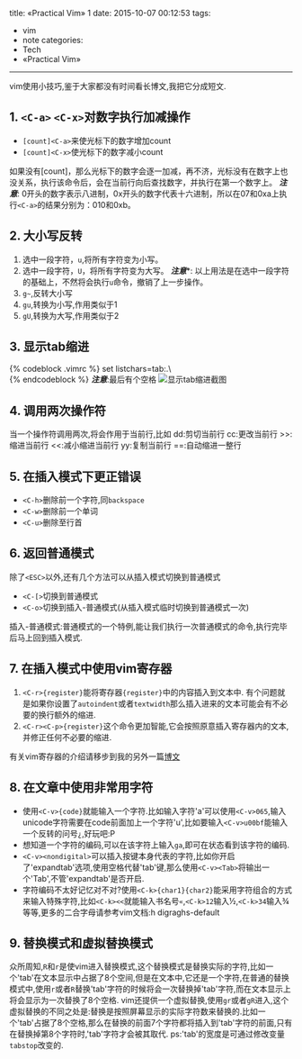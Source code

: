 title: «Practical Vim» 1
date: 2015-10-07 00:12:53
tags:
- vim
- note
categories:
- Tech
- «Practical Vim»

---
vim使用小技巧,鉴于大家都没有时间看长博文,我把它分成短文.
## 1. `<C-a>` `<C-x>`对数字执行加减操作
* `[count]<C-a>`来使光标下的数字增加count
* `[count]<C-x>`使光标下的数字减小count

<!--more-->
如果没有[count]，那么光标下的数字会逐一加减，再不济，光标没有在数字上也没关系，执行该命令后，会在当前行向后查找数字，并执行在第一个数字上。
***注意***: 0开头的数字表示八进制，0x开头的数字代表十六进制，所以在07和0xa上执行`<C-a>`的结果分别为：010和0xb。
## 2. 大小写反转
1. 选中一段字符，`u`,将所有字符变为小写。
2. 选中一段字符，`U`，将所有字符变为大写。
***注意****: 以上用法是在选中一段字符的基础上，不然将会执行`u`命令，撤销了上一步操作。
3. `g~`,反转大小写
4. `gu`,转换为小写,作用类似于1
5. `gU`,转换为大写,作用类似于2

## 3. 显示tab缩进
{% codeblock .vimrc %}
set listchars=tab:\.\  
{% endcodeblock %}
***注意***:最后有个空格
![显示tab缩进截图](http://7xl4y6.com1.z0.glb.clouddn.com/imageVIM显示tab截图.png)
## 4. 调用两次操作符
当一个操作符调用两次,将会作用于当前行,比如
dd:剪切当前行 
cc:更改当前行
\>>:缩进当前行
<<:减小缩进当前行
yy:复制当前行
==:自动缩进一整行
## 5. 在插入模式下更正错误
* `<C-h>`删除前一个字符,同`backspace`
* `<C-w>`删除前一个单词
* `<C-u>`删除至行首

## 6. 返回普通模式
除了`<ESC>`以外,还有几个方法可以从插入模式切换到普通模式
* `<C-[>`切换到普通模式
* `<C-o>`切换到插入-普通模式(从插入模式临时切换到普通模式一次)

插入-普通模式:普通模式的一个特例,能让我们执行一次普通模式的命令,执行完毕后马上回到插入模式.
## 7. 在插入模式中使用vim寄存器
1. `<C-r>{register}`能将寄存器`{register}`中的内容插入到文本中. 有个问题就是如果你设置了`autoindent`或者`textwidth`那么插入进来的文本可能会有不必要的换行额外的缩进.
2. `<C-r><C-p>{register}`这个命令更加智能,它会按照原意插入寄存器内的文本,并修正任何不必要的缩进.

有关vim寄存器的介绍请移步到我的另外一篇[博文](/how-to-use-vim-register)
## 8. 在文章中使用非常用字符
* 使用`<C-v>{code}`就能输入一个字符.比如输入字符'a'可以使用`<C-v>065`,输入unicode字符需要在code前面加上一个字符'u',比如要输入`<C-v>u00bf`能输入一个反转的问号`¿`,好玩吧:P
* 想知道一个字符的编码,可以在该字符上输入`ga`,即可在状态看到该字符的编码.
* `<C-v><nondigital>`可以插入按键本身代表的字符,比如你开启了'expandtab'选项,使用空格代替'tab'键,那么使用`<C-v><Tab>`将输出一个'Tab',不管'expandtab'是否开启.
* 字符编码不太好记忆对不对?使用`<C-k>{char1}{char2}`能采用字符组合的方式来输入特殊字符,比如`<C-k><<`就能输入书名号`«`,`<C-k>12`输入½,`<C-k>34`输入¾等等,更多的二合字母请参考vim文档:h digraghs-default

## 9. 替换模式和虚拟替换模式
众所周知,`R`和`r`是使vim进入替换模式,这个替换模式是替换实际的字符,比如一个'tab'在文本显示中占据了8个空间,但是在文本中,它还是一个字符,在普通的替换模式中,使用`r`或者`R`替换'tab'字符的时候将会一次替换掉'tab'字符,而在文本显示上将会显示为一次替换了8个空格. 
vim还提供一个虚拟替换,使用`gr`或者`gR`进入,这个虚拟替换的不同之处是:替换是按照屏幕显示的实际字符数来替换的.比如一个'tab'占据了8个空格,那么在替换的前面7个字符都将插入到'tab'字符的前面,只有在替换掉第8个字符时,'tab'字符才会被其取代.
ps:'tab'的宽度是可通过修改变量`tabstop`改变的.
